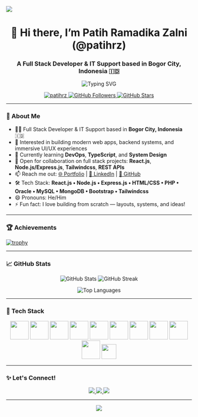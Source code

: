 <!-- Banner Header -->
<img src="https://capsule-render.vercel.app/api?type=rect&color=gradient&height=100&section=header&text=Hi%20I'm%20Patih%20Ramadika%20Zalni!🚀&fontSize=35&fontColor=ffffff" />

<h1 align="center">👋 Hi there, I’m Patih Ramadika Zalni (@patihrz)</h1>

<h3 align="center">A Full Stack Developer & IT Support based in Bogor City, Indonesia 🇮🇩</h3>

<p align="center">
  <img src="https://readme-typing-svg.herokuapp.com?color=00FEEF&size=24&center=true&vCenter=true&lines=Full Stack+Developer;IT+Support+Specialist;React.js+%7C+Node.js+%7C+Express.js;Building+Awesome+UI%2FUX;Learning+DevOps+and+System+Design" alt="Typing SVG" />
</p>

<p align="center">
  <a href="https://github.com/patihrz">
    <img src="https://komarev.com/ghpvc/?username=patihrz&label=Profile%20views&color=0e75b6&style=flat" alt="patihrz" />
  </a>
  <a href="https://github.com/patihrz?tab=followers">
    <img src="https://img.shields.io/github/followers/patihrz?label=Followers&style=social" alt="GitHub Followers" />
  </a>
  <a href="https://github.com/patihrz/">
    <img src="https://img.shields.io/github/stars/patihrz?label=Stars&style=social" alt="GitHub Stars" />
  </a>
</p>

---

### 🚀 About Me
- 👨‍💻 Full Stack Developer & IT Support based in **Bogor City, Indonesia** 🇮🇩
- 👀 Interested in building modern web apps, backend systems, and immersive UI/UX experiences
- 🌱 Currently learning **DevOps**, **TypeScript**, and **System Design**
- 💞️ Open for collaboration on full stack projects: **React.js**, **Node.js/Express.js**, **Tailwindcss**, **REST APIs**
- 📫 Reach me out: [🌐 Portfolio](https://portofoliov2-neon.vercel.app) | [💼 LinkedIn](https://id.linkedin.com/in/patih-ramadika-19b763217) | [🐙 GitHub](https://github.com/patihrz)
- 🛠️ Tech Stack: **React.js • Node.js • Express.js • HTML/CSS • PHP • Oracle • MySQL • MongoDB • Bootstrap • Tailwindcss**
- 😄 Pronouns: He/Him
- ⚡ Fun fact: I love building from scratch — layouts, systems, and ideas!

---

### 🏆 Achievements

[![trophy](https://github-profile-trophy.vercel.app/?username=patihrz&theme=matrix&no-bg=true&margin-w=15&column=-1)](https://github.com/ryo-ma/github-profile-trophy)

---

### 📈 GitHub Stats

<p align="center">
  <img src="https://github-readme-stats.vercel.app/api?username=patihrz&show_icons=true&theme=radical&hide_border=true" alt="GitHub Stats" />
  <img src="https://github-readme-streak-stats.herokuapp.com/?user=patihrz&theme=radical&hide_border=true" alt="GitHub Streak" />
</p>

<p align="center">
  <img src="https://github-readme-stats.vercel.app/api/top-langs/?username=patihrz&layout=compact&theme=radical&hide_border=true" alt="Top Languages" />
</p>

---

### 🚀 Tech Stack

<p align="center">
  <img src="https://cdn.jsdelivr.net/gh/devicons/devicon/icons/react/react-original.svg" width="50" height="50" />
  <img src="https://cdn.jsdelivr.net/gh/devicons/devicon/icons/nodejs/nodejs-original.svg" width="50" height="50" />
  <img src="https://cdn.jsdelivr.net/gh/devicons/devicon/icons/express/express-original.svg" width="50" height="50" />
  <img src="https://cdn.jsdelivr.net/gh/devicons/devicon/icons/html5/html5-original.svg" width="50" height="50" />
  <img src="https://cdn.jsdelivr.net/gh/devicons/devicon/icons/css3/css3-original.svg" width="50" height="50" />
  <img src="https://cdn.jsdelivr.net/gh/devicons/devicon/icons/php/php-original.svg" width="50" height="50" />
  <img src="https://cdn.jsdelivr.net/gh/devicons/devicon/icons/oracle/oracle-original.svg" width="50" height="50" />
  <img src="https://cdn.jsdelivr.net/gh/devicons/devicon/icons/mysql/mysql-original.svg" width="50" height="50" />
  <img src="https://cdn.jsdelivr.net/gh/devicons/devicon/icons/mongodb/mongodb-original.svg" width="50" height="50" />
  <img src="https://cdn.jsdelivr.net/gh/devicons/devicon/icons/bootstrap/bootstrap-plain.svg" width="50" height="50" />
  <img src="https://img.shields.io/badge/TailwindCSS-38B2AC?style=for-the-badge&logo=tailwind-css&logoColor=white" height="40"/>
</p>

---

### ✨ Let's Connect!
<p align="center">
  <a href="https://portofoliov2-neon.vercel.app" target="_blank">
    <img src="https://img.shields.io/badge/Portfolio-000?style=for-the-badge&logo=vercel&logoColor=white" />
  </a>
  <a href="https://linkedin.com/in/patih-ramadika-19b763217" target="_blank">
    <img src="https://img.shields.io/badge/LinkedIn-0A66C2?style=for-the-badge&logo=linkedin&logoColor=white" />
  </a>
  <a href="https://github.com/patihrz" target="_blank">
    <img src="https://img.shields.io/badge/GitHub-100000?style=for-the-badge&logo=github&logoColor=white" />
  </a>
</p>

---

<!-- Footer -->
<p align="center">
  <img src="https://capsule-render.vercel.app/api?type=waving&color=gradient&height=120&section=footer" />
</p>
